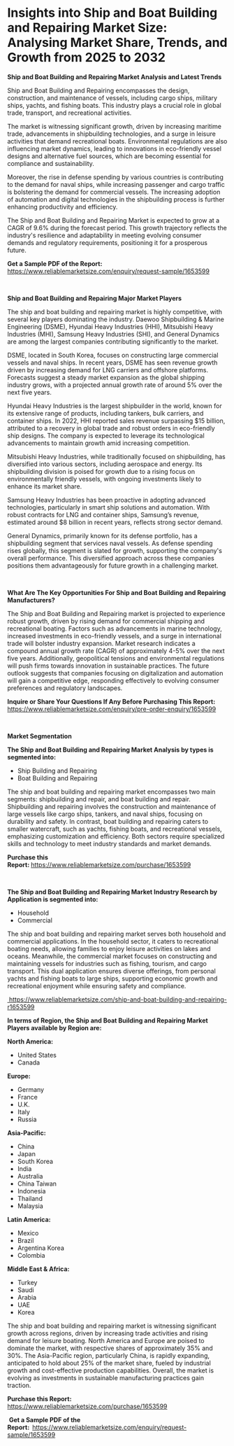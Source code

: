 <p><h1>Insights into Ship and Boat Building and Repairing Market Size: Analysing Market Share, Trends, and Growth from 2025 to 2032</h1></p><p><strong>Ship and Boat Building and Repairing Market Analysis and Latest Trends</strong></p>
<p><p>Ship and Boat Building and Repairing encompasses the design, construction, and maintenance of vessels, including cargo ships, military ships, yachts, and fishing boats. This industry plays a crucial role in global trade, transport, and recreational activities.</p><p>The market is witnessing significant growth, driven by increasing maritime trade, advancements in shipbuilding technologies, and a surge in leisure activities that demand recreational boats. Environmental regulations are also influencing market dynamics, leading to innovations in eco-friendly vessel designs and alternative fuel sources, which are becoming essential for compliance and sustainability.</p><p>Moreover, the rise in defense spending by various countries is contributing to the demand for naval ships, while increasing passenger and cargo traffic is bolstering the demand for commercial vessels. The increasing adoption of automation and digital technologies in the shipbuilding process is further enhancing productivity and efficiency. </p><p>The Ship and Boat Building and Repairing Market is expected to grow at a CAGR of 9.6% during the forecast period. This growth trajectory reflects the industry's resilience and adaptability in meeting evolving consumer demands and regulatory requirements, positioning it for a prosperous future.</p></p>
<p><strong>Get a Sample PDF of the Report:&nbsp;</strong> <a href="https://www.reliablemarketsize.com/enquiry/request-sample/1653599?utm_campaign=3264&utm_medium=2&utm_source=Github&utm_content=ia&utm_term=18042025&utm_id=ship-and-boat-building-and-repairing">https://www.reliablemarketsize.com/enquiry/request-sample/1653599</a></p>
<p>&nbsp;</p>
<p><strong>Ship and Boat Building and Repairing Major Market Players</strong></p>
<p><p>The ship and boat building and repairing market is highly competitive, with several key players dominating the industry. Daewoo Shipbuilding & Marine Engineering (DSME), Hyundai Heavy Industries (HHI), Mitsubishi Heavy Industries (MHI), Samsung Heavy Industries (SHI), and General Dynamics are among the largest companies contributing significantly to the market.</p><p>DSME, located in South Korea, focuses on constructing large commercial vessels and naval ships. In recent years, DSME has seen revenue growth driven by increasing demand for LNG carriers and offshore platforms. Forecasts suggest a steady market expansion as the global shipping industry grows, with a projected annual growth rate of around 5% over the next five years. </p><p>Hyundai Heavy Industries is the largest shipbuilder in the world, known for its extensive range of products, including tankers, bulk carriers, and container ships. In 2022, HHI reported sales revenue surpassing $15 billion, attributed to a recovery in global trade and robust orders in eco-friendly ship designs. The company is expected to leverage its technological advancements to maintain growth amid increasing competition.</p><p>Mitsubishi Heavy Industries, while traditionally focused on shipbuilding, has diversified into various sectors, including aerospace and energy. Its shipbuilding division is poised for growth due to a rising focus on environmentally friendly vessels, with ongoing investments likely to enhance its market share.</p><p>Samsung Heavy Industries has been proactive in adopting advanced technologies, particularly in smart ship solutions and automation. With robust contracts for LNG and container ships, Samsung’s revenue, estimated around $8 billion in recent years, reflects strong sector demand. </p><p>General Dynamics, primarily known for its defense portfolio, has a shipbuilding segment that services naval vessels. As defense spending rises globally, this segment is slated for growth, supporting the company's overall performance. This diversified approach across these companies positions them advantageously for future growth in a challenging market.</p></p>
<p>&nbsp;</p>
<p><strong>What Are The Key Opportunities For Ship and Boat Building and Repairing Manufacturers?</strong></p>
<p><p>The Ship and Boat Building and Repairing market is projected to experience robust growth, driven by rising demand for commercial shipping and recreational boating. Factors such as advancements in marine technology, increased investments in eco-friendly vessels, and a surge in international trade will bolster industry expansion. Market research indicates a compound annual growth rate (CAGR) of approximately 4-5% over the next five years. Additionally, geopolitical tensions and environmental regulations will push firms towards innovation in sustainable practices. The future outlook suggests that companies focusing on digitalization and automation will gain a competitive edge, responding effectively to evolving consumer preferences and regulatory landscapes.</p></p>
<p><strong>Inquire or Share Your Questions If Any Before Purchasing This Report:</strong> <a href="https://www.reliablemarketsize.com/enquiry/pre-order-enquiry/1653599?utm_campaign=3264&utm_medium=2&utm_source=Github&utm_content=ia&utm_term=18042025&utm_id=ship-and-boat-building-and-repairing">https://www.reliablemarketsize.com/enquiry/pre-order-enquiry/1653599</a></p>
<p>&nbsp;</p>
<p><strong>Market Segmentation</strong></p>
<p><strong>The Ship and Boat Building and Repairing Market Analysis by types is segmented into:</strong></p>
<p><ul><li>Ship Building and Repairing</li><li>Boat Building and Repairing</li></ul></p>
<p><p>The ship and boat building and repairing market encompasses two main segments: shipbuilding and repair, and boat building and repair. Shipbuilding and repairing involves the construction and maintenance of large vessels like cargo ships, tankers, and naval ships, focusing on durability and safety. In contrast, boat building and repairing caters to smaller watercraft, such as yachts, fishing boats, and recreational vessels, emphasizing customization and efficiency. Both sectors require specialized skills and technology to meet industry standards and market demands.</p></p>
<p><strong>Purchase this Report:&nbsp;</strong><a href="https://www.reliablemarketsize.com/purchase/1653599?utm_campaign=3264&utm_medium=2&utm_source=Github&utm_content=ia&utm_term=18042025&utm_id=ship-and-boat-building-and-repairing">https://www.reliablemarketsize.com/purchase/1653599</a></p>
<p>&nbsp;</p>
<p><strong>The Ship and Boat Building and Repairing Market Industry Research by Application is segmented into:</strong></p>
<p><ul><li>Household</li><li>Commercial</li></ul></p>
<p><p>The ship and boat building and repairing market serves both household and commercial applications. In the household sector, it caters to recreational boating needs, allowing families to enjoy leisure activities on lakes and oceans. Meanwhile, the commercial market focuses on constructing and maintaining vessels for industries such as fishing, tourism, and cargo transport. This dual application ensures diverse offerings, from personal yachts and fishing boats to large ships, supporting economic growth and recreational enjoyment while ensuring safety and compliance.</p></p>
<p><a href="https://www.reliablemarketsize.com/ship-and-boat-building-and-repairing-r1653599?utm_campaign=3264&utm_medium=2&utm_source=Github&utm_content=ia&utm_term=18042025&utm_id=ship-and-boat-building-and-repairing">&nbsp;https://www.reliablemarketsize.com/ship-and-boat-building-and-repairing-r1653599</a></p>
<p><strong>In terms of Region, the Ship and Boat Building and Repairing Market Players available by Region are:</strong></p>
<p>
    <p> <strong> North America: </strong>
        <ul>
            <li>United States</li>
            <li>Canada</li>
        </ul>
        </p> 
    <p> <strong> Europe: </strong>
        <ul>
            <li>Germany</li>
            <li>France</li>
            <li>U.K.</li>
            <li>Italy</li>
            <li>Russia</li>
        </ul>
        </p> 
    <p> <strong> Asia-Pacific: </strong>
        <ul>
            <li>China</li>
            <li>Japan</li>
            <li>South Korea</li>
            <li>India</li>
            <li>Australia</li>
            <li>China Taiwan</li>
            <li>Indonesia</li>
            <li>Thailand</li>
            <li>Malaysia</li>
        </ul>
        </p> 
    <p> <strong> Latin America: </strong>
        <ul>
            <li>Mexico</li>
            <li>Brazil</li>
            <li>Argentina Korea</li>
            <li>Colombia</li>
        </ul>
        </p> 
    <p> <strong> Middle East & Africa: </strong>
        <ul>
            <li>Turkey</li>
            <li>Saudi</li>
            <li>Arabia</li>
            <li>UAE</li>
            <li>Korea</li>
        </ul>
    </p>
    </p>
<p><p>The ship and boat building and repairing market is witnessing significant growth across regions, driven by increasing trade activities and rising demand for leisure boating. North America and Europe are poised to dominate the market, with respective shares of approximately 35% and 30%. The Asia-Pacific region, particularly China, is rapidly expanding, anticipated to hold about 25% of the market share, fueled by industrial growth and cost-effective production capabilities. Overall, the market is evolving as investments in sustainable manufacturing practices gain traction.</p></p>
<p><strong>Purchase this Report: </strong><a href="https://www.reliablemarketsize.com/purchase/1653599?utm_campaign=3264&utm_medium=2&utm_source=Github&utm_content=ia&utm_term=18042025&utm_id=ship-and-boat-building-and-repairing">https://www.reliablemarketsize.com/purchase/1653599</a></p>
<p>&nbsp;<strong>Get a Sample PDF of the Report:&nbsp;&nbsp;</strong><a href="https://www.reliablemarketsize.com/enquiry/request-sample/1653599?utm_campaign=3264&utm_medium=2&utm_source=Github&utm_content=ia&utm_term=18042025&utm_id=ship-and-boat-building-and-repairing">https://www.reliablemarketsize.com/enquiry/request-sample/1653599</a></p>
<p><strong></strong></p>
<p><p></p><p></p><p></p></p>